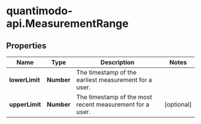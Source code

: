# quantimodo-api.MeasurementRange

## Properties
Name | Type | Description | Notes
------------ | ------------- | ------------- | -------------
**lowerLimit** | **Number** | The timestamp of the earliest measurement for a user. | 
**upperLimit** | **Number** | The timestamp of the most recent measurement for a user. | [optional] 


